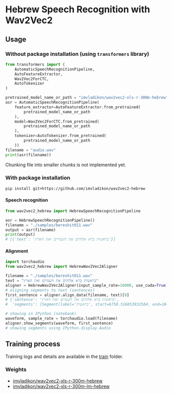
# Hebrew Speech Recognition with Wav2Vec2


## Usage

### Without package installation (using `transformers` library)


```python
from transformers import (
    AutomaticSpeechRecognitionPipeline,
    AutoFeatureExtractor,
    Wav2Vec2ForCTC,
    AutoTokenizer
)

pretrained_model_name_or_path = "imvladikon/wav2vec2-xls-r-300m-hebrew"
asr = AutomaticSpeechRecognitionPipeline(
    feature_extractor=AutoFeatureExtractor.from_pretrained(
        pretrained_model_name_or_path
    ),
    model=Wav2Vec2ForCTC.from_pretrained(
        pretrained_model_name_or_path
    ),
    tokenizer=AutoTokenizer.from_pretrained(
        pretrained_model_name_or_path
    ))
filename = "audio.wav"
print(asr(filename))
```
Chunking file into smaller chunks is not implemented yet. 

### With package installation

```bash
pip install git+https://github.com/imvladikon/wav2vec2-hebrew
```

#### Speech recognition

```python
from wav2vec2_hebrew import HebrewSpeechRecognitionPipeline

asr = HebrewSpeechRecognitionPipeline()
filename = "./samples/bereshit011.wav"
output = asr(filename)
print(output)
# [{'text': 'בראשית ברא אלוהים את השמייים ואת הארץ'}]
```

#### Alignment
```python
import torchaudio
from wav2vec2_hebrew import HebrewWav2Vec2Aligner

filename = "./samples/bereshit011.wav"
text = "בראשית ברא אלוהים את השמיים ואת הארץ"
aligner = HebrewWav2Vec2Aligner(input_sample_rate=16000, use_cuda=True)
# aligning segments to text (sentences)
first_sentence = aligner.align_data(filename, text)[0]
# {'sentence': 'בראשית ברא אלוהים את השמיים ואת הארץ', 
#  'segments': [Segment(label='בראשית', start=6750.516853932584, end=18644.284644194755, score=0.16025335497152965)...]}

# showing in IPython (notebook)
waveform, sample_rate = torchaudio.load(filename)
aligner.show_segments(waveform, first_sentence)
# showing segments using IPython.display.Audio
```

## Training process

Training logs and details are available in the [train](train) folder.


### Weights

* [imvladikon/wav2vec2-xls-r-300m-hebrew](https://huggingface.co/imvladikon/wav2vec2-xls-r-300m-hebrew)
* [imvladikon/wav2vec2-xls-r-300m-lm-hebrew](https://huggingface.co/imvladikon/wav2vec2-xls-r-300m-lm-hebrew)

